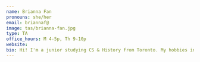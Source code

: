 ```yaml
---
name: Brianna Fan
pronouns: she/her
email: briannaf@
image: tas/brianna-fan.jpg
type: TA
office_hours: M 4-5p, Th 9-10p
website: 
bio: Hi! I'm a junior studying CS & History from Toronto. My hobbies include taking pictures of my cat, annoying my friends with said pictures, and buying 3 books for every 1 I read. I'm in the process of acquiring (1) more tactile switches and cute keycaps than I need and (2) *some* fluency in the French language. My favourite topic is graph theory because I can draw pretty diagrams :D 
---
```

